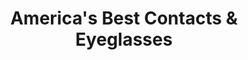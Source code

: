 ---
title: "America's Best Contacts & Eyeglasses"
url: /fresno/americas-best-contacts-and-eyeglasses/
shop: optician
---